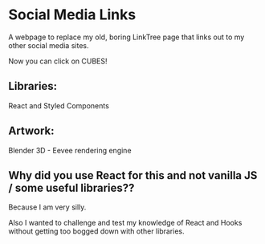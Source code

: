 # Social Media Links
A webpage to replace my old, boring LinkTree page that links out to my other social media sites.

Now you can click on CUBES!

## Libraries:
React and Styled Components

## Artwork:
Blender 3D - Eevee rendering engine

## Why did you use React for this and not vanilla JS / some useful libraries??
Because I am very silly.

Also I wanted to challenge and test my knowledge of React and Hooks without getting too bogged down with other libraries.
